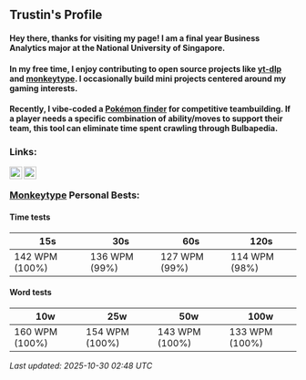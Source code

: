## Trustin's Profile

#### Hey there, thanks for visiting my page! I am a final year Business Analytics major at the National University of Singapore.

#### In my free time, I enjoy contributing to open source projects like [yt-dlp](https://github.com/yt-dlp/yt-dlp) and [monkeytype](https://github.com/monkeytypegame/monkeytype). I occasionally build mini projects centered around my gaming interests. 

#### Recently, I vibe-coded a [Pokémon finder](https://findmons.onrender.com) for competitive teambuilding. If a player needs a specific combination of ability/moves to support their team, this tool can eliminate time spent crawling through Bulbapedia.

### Links:

[<img align="left" width="22px" src="https://github.com/gauravghongde/social-icons/blob/master/SVG/Color/WWW.svg" />][website]
[<img align="left" width="22px" src="https://github.com/gauravghongde/social-icons/blob/master/SVG/Color/LinkedIN.svg" />][linkedin]
<br />

[website]: https://trwstin.github.io
[linkedin]: https://linkedin.com/in/trwstin


<!-- MONKEYTYPE:START -->
### [Monkeytype](https://monkeytype.com/profile/wambo) Personal Bests:

#### Time tests
| 15s | 30s | 60s | 120s |
| --- | --- | --- | --- |
| 142 WPM (100%) | 136 WPM (99%) | 127 WPM (99%) | 114 WPM (98%) |

#### Word tests
| 10w | 25w | 50w | 100w |
| --- | --- | --- | --- |
| 160 WPM (100%) | 154 WPM (100%) | 143 WPM (100%) | 133 WPM (100%) |

_Last updated: 2025-10-30 02:48 UTC_
<!-- MONKEYTYPE:END -->
